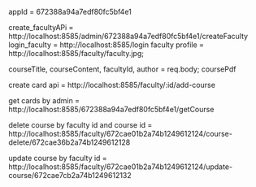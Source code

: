 appId =  672388a94a7edf80fc5bf4e1

create_facultyAPi =  http://localhost:8585/admin/672388a94a7edf80fc5bf4e1/createFaculty
login_faculty =  http://localhost:8585/login
faculty profile =  http://localhost:8585/faculty/faculty.jpg;



courseTitle, courseContent, facultyId, author =  req.body;
     coursePdf 

create card api =  http://localhost:8585/faculty/:id/add-course

get cards by admin  =  http://localhost:8585/672388a94a7edf80fc5bf4e1/getCourse

delete course by faculty id and course id = http://localhost:8585/faculty/672cae01b2a74b1249612124/course-delete/672cae36b2a74b1249612128

update course by faculty id  = http://localhost:8585/faculty/672cae01b2a74b1249612124/update-course/672cae7cb2a74b1249612132


<!-- login  or delete faculty toke varify  -->
<!-- app.delete('/faculty/:id', authenticate, async (req, res) => {
  try {
    const facultyId = req.params.id;
    await Faculty.deleteOne({ _id: facultyId });
    res.json({ message: 'Faculty member deleted successfully' });
  } catch (e) {
    res.status(500).json({ message: 'Error deleting faculty member' });
  }
}); -->

<!-- token  -->


<!-- const authenticate = async (req, res, next) => {
  const token = req.header('Authorization').replace('Bearer ', '');
  if (!token) {
    return res.status(401).send({ error: 'Please authenticate.' });
  }

  try {
    const decoded = jwt.verify(token, process.env.SECRET_KEY);
    req.user = decoded;
    next();
  } catch (e) {
    return res.status(401).send({ error: 'Please authenticate.' });
  }
};

app.use(authenticate); // Apply middleware to protected routes -->


